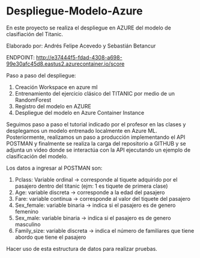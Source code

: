 # Despliegue-Modelo-Azure
En este proyecto se realiza el despliegue en AZURE del modelo de clasifiación del Titanic.


Elaborado por: Andrés Felipe Acevedo y Sebastián Betancur

ENDPOINT: http://e37444f5-fdad-4308-a698-99e30afc45d8.eastus2.azurecontainer.io/score


Paso a paso del despliegue:
1. Creación Workspace en azure ml
2. Entrenamiento del ejercicio clásico del TITANIC por medio de un RandomForest
3. Registro del modelo en AZURE
4. Despliegue del modelo en Azure Container Instance

Seguimos paso a paso el tutorial indicado por el profesor en las clases y desplegamos un modelo entrenado localmente en Azure ML. 
Posteriormente, realizamos un paso a producción implementando el API POSTMAN y finalmente se realiza la carga del repositorio a GITHUB y se adjunta un video donde se interactúa con la API ejecutando un ejemplo de clasificación del modelo.

Los datos a ingresar al POSTMAN son:

1. Pclass: Variable ordinal -> corresponde al tiquete adquirido por el pasajero dentro del titanic (ejm: 1 es tiquete de primera clase)
2. Age: variable discreta -> corresponde a la edad del pasajero
3. Fare: variable continua -> corresponde al valor del tiquete del pasajero
4. Sex_female: variable binaria -> indica si el pasajero es de genero femenino
5. Sex_male: variable binaria -> indica si el pasajero es de genero masculino
6. Family_size: variable discreta -> indica el número de familiares que tiene abordo que tiene el pasajero

Hacer uso de esta estructura de datos para realizar pruebas.
